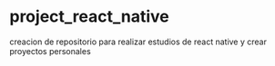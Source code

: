 # project_react_native
creacion de repositorio para realizar estudios de react native y crear proyectos personales

